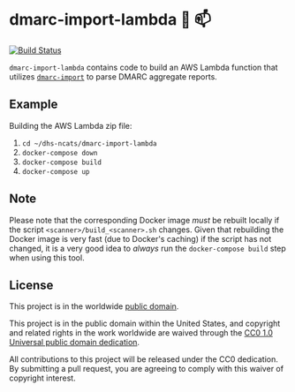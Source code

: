 # dmarc-import-lambda :postal_horn: :mailbox: #

[![Build Status](https://travis-ci.com/cisagov/dmarc-import-lambda.svg?branch=develop)](https://travis-ci.com/cisagov/dmarc-import-lambda)

`dmarc-import-lambda` contains code to build an AWS Lambda function
that utilizes
[`dmarc-import`](https://github.com/cisagov/dmarc-import) to parse
DMARC aggregate reports.

## Example ##

Building the AWS Lambda zip file:
1. `cd ~/dhs-ncats/dmarc-import-lambda`
2. `docker-compose down`
2. `docker-compose build`
3. `docker-compose up`

## Note ##

Please note that the corresponding Docker image _must_ be rebuilt
locally if the script `<scanner>/build_<scanner>.sh` changes.  Given
that rebuilding the Docker image is very fast (due to Docker's
caching) if the script has not changed, it is a very good idea to
_always_ run the `docker-compose build` step when using this tool.

## License ##

This project is in the worldwide [public domain](LICENSE.md).

This project is in the public domain within the United States, and
copyright and related rights in the work worldwide are waived through
the [CC0 1.0 Universal public domain
dedication](https://creativecommons.org/publicdomain/zero/1.0/).

All contributions to this project will be released under the CC0
dedication. By submitting a pull request, you are agreeing to comply
with this waiver of copyright interest.
